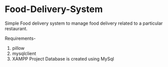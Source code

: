 # Food-Delivery-System
Simple Food delivery system to manage food delivery related to a particular restaurant.

Requirements-
  1. pillow
  2. mysqlclient
  3. XAMPP
Project Database is created using MySql

